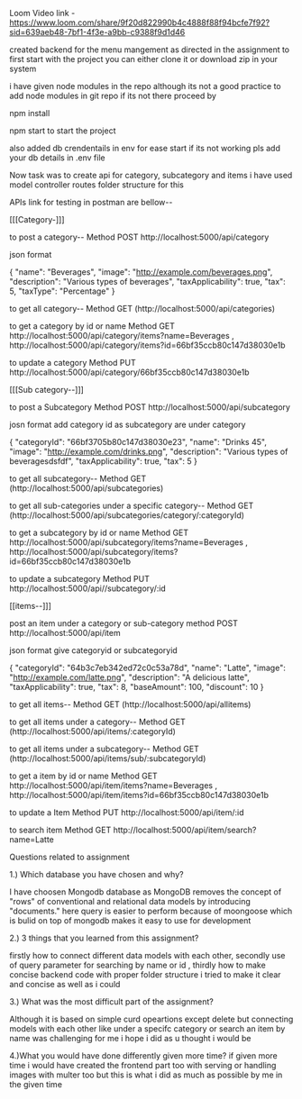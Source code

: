 
Loom Video link - https://www.loom.com/share/9f20d822990b4c4888f88f94bcfe7f92?sid=639aeb48-7bf1-4f3e-a9bb-c9388f9d1d46


created backend for the menu mangement as directed in the assignment
to first start with the project you can either clone it or download zip in your system

i have given node modules in the repo although its not a good practice to add node modules in git repo
if its not there proceed by  

npm install

npm start to start the project

also added db crendentails in env for ease start if its not working pls add your db details in .env file 

Now task was to create api for category, subcategory and items i have used model controller routes folder structure for this 

APIs link for testing in postman are bellow--

[[[Category-]]] 

to post a category--  Method POST  http://localhost:5000/api/category

json format

{
    "name": "Beverages",
    "image": "http://example.com/beverages.png",
    "description": "Various types of beverages",
    "taxApplicability": true,
    "tax": 5,
    "taxType": "Percentage"
}

to get all category--  Method GET  (http://localhost:5000/api/categories)

to get a category by id or name Method GET http://localhost:5000/api/category/items?name=Beverages   , http://localhost:5000/api/category/items?id=66bf35ccb80c147d38030e1b

to update a category Method PUT http://localhost:5000/api/category/66bf35ccb80c147d38030e1b

[[[Sub category--]]]

to post a Subcategory  Method POST http://localhost:5000/api/subcategory

josn format add category id as subcategory are under category

{
    "categoryId": "66bf3705b80c147d38030e23",
    "name": "Drinks 45",
    "image": "http://example.com/drinks.png",
    "description": "Various types of beveragesdsfdf",
    "taxApplicability": true,
    "tax": 5
}

to get all subcategory--  Method GET  (http://localhost:5000/api/subcategories)

to get  all sub-categories under a specific category--  Method GET  (http://localhost:5000/api/subcategories/category/:categoryId)

to get a subcategory by id or name Method GET http://localhost:5000/api/subcategory/items?name=Beverages   , http://localhost:5000/api/subcategory/items?id=66bf35ccb80c147d38030e1b

to update a subcategory Method PUT http://localhost:5000/api//subcategory/:id

[[items--]]]

post  an item under a category or sub-category method POST http://localhost:5000/api/item

json format give categoryid or subcategoryid

{
    "categoryId": "64b3c7eb342ed72c0c53a78d",
    "name": "Latte",
    "image": "http://example.com/latte.png",
    "description": "A delicious latte",
    "taxApplicability": true,
    "tax": 8,
    "baseAmount": 100,
    "discount": 10
}

to get all items--  Method GET  (http://localhost:5000/api/allitems)

to  get all items under a category--  Method GET  (http://localhost:5000/api/items/:categoryId)

to  get all items under a subcategory--  Method GET  (http://localhost:5000/api/items/sub/:subcategoryId)


to get a item by id or name Method GET http://localhost:5000/api/item/items?name=Beverages   , http://localhost:5000/api/item/items?id=66bf35ccb80c147d38030e1b

to update a Item Method PUT http://localhost:5000/api/item/:id

to search item Method GET  http://localhost:5000/api/item/search?name=Latte


Questions related to assignment

1.) Which database you have chosen and why?

I have choosen Mongodb database as MongoDB removes the concept of "rows" of conventional and relational data models by introducing "documents." here query is easier to perform because of moongoose which is bulid on top of mongodb makes it easy to use for development

2.) 3 things that you learned from this assignment?

firstly how to connect different data models with each other, secondly use of query parameter for searching by name or id , thirdly how to make concise backend code with proper folder structure i tried to make it clear and concise as well as i could

3.) What was the most difficult part of the assignment?

Although it is based on simple curd opeartions except delete but connecting models with each other like under a specifc category or search an item by name was challenging for me i hope i did as u thought i would be

4.)What you would have done differently given more time?
  if given more time i would have created the frontend part too with serving or handling images with multer too but this is what i did as much as possible by me in the given time     
